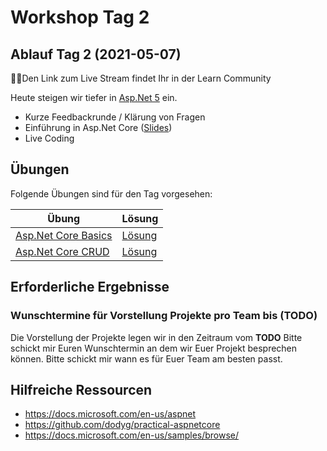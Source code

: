 # Workshop Tag 2

## Ablauf Tag 2 (2021-05-07)

💁‍♀️Den Link zum Live Stream findet Ihr in der Learn Community

Heute steigen wir tiefer in [Asp.Net 5](https://docs.microsoft.com/en-us/aspnet) ein.

- Kurze Feedbackrunde / Klärung von Fragen
- Einführung in Asp.Net Core ([Slides](../slides/AspNetCore.pdf))
- Live Coding

## Übungen

Folgende Übungen sind für den Tag vorgesehen:

| Übung                                                                                                   | Lösung                                                                             |
| ------------------------------------------------------------------------------------------------------- | ---------------------------------------------------------------------------------- |
| [Asp.Net Core Basics](../../03_aspnetcorebasics/exercises/01_AspNetCoreChuckNorrisService/readme.md)    | [Lösung](../../03_aspnetcorebasics/solutions/01_AspNetCoreChuckNorrisService)      |
| [Asp.Net Core CRUD](../../03_aspnetcorebasics/exercises/02_AspNetCoreChuckNorrisService_CRUD/readme.md) | [Lösung](../../03_aspnetcorebasics/solutions/02_AspNetCoreChuckNorrisService_CRUD) |

## Erforderliche Ergebnisse

### Wunschtermine für Vorstellung Projekte pro Team bis (**TODO**)

Die Vorstellung der Projekte legen wir in den Zeitraum vom **TODO** Bitte schickt mir Euren Wunschtermin an dem wir Euer Projekt besprechen können. Bitte schickt mir wann es für Euer Team am besten passt.

## Hilfreiche Ressourcen

- https://docs.microsoft.com/en-us/aspnet
- https://github.com/dodyg/practical-aspnetcore
- https://docs.microsoft.com/en-us/samples/browse/
